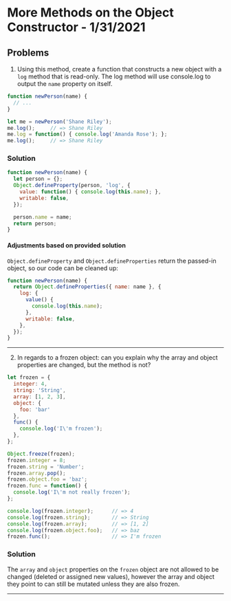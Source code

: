 
# More Methods on the Object Constructor - 1/31/2021

## Problems

1. Using this method, create a function that constructs a new object with a `log` method that is read-only. The log method will use console.log to output the `name` property on itself.

```javascript
function newPerson(name) {
  // ...
}

let me = newPerson('Shane Riley');
me.log();     // => Shane Riley
me.log = function() { console.log('Amanda Rose'); };
me.log();     // => Shane Riley
```

### Solution

```javascript
function newPerson(name) {
  let person = {};
  Object.defineProperty(person, 'log', {
    value: function() { console.log(this.name); },
    writable: false,
  });

  person.name = name;
  return person;
}
```

#### Adjustments based on provided solution

`Object.defineProperty` and `Object.defineProperties` return the passed-in object, so our code can be cleaned up:

```javascript
function newPerson(name) {
  return Object.defineProperties({ name: name }, {
    log: {
      value() {
        console.log(this.name);
      },
      writable: false,
    },
  });
}
```

---

2. In regards to a frozen object: can you explain why the array and object properties are changed, but the method is not?

```javascript
let frozen = {
  integer: 4,
  string: 'String',
  array: [1, 2, 3],
  object: {
    foo: 'bar'
  },
  func() {
    console.log('I\'m frozen');
  },
};

Object.freeze(frozen);
frozen.integer = 8;
frozen.string = 'Number';
frozen.array.pop();
frozen.object.foo = 'baz';
frozen.func = function() {
  console.log('I\'m not really frozen');
};

console.log(frozen.integer);      // => 4
console.log(frozen.string);       // => String
console.log(frozen.array);        // => [1, 2]
console.log(frozen.object.foo);   // => baz
frozen.func();                    // => I'm frozen
```

### Solution

The `array` and `object` properties on the `frozen` object are not allowed to be changed (deleted or assigned new values), however the array and object they point to can still be mutated unless they are also frozen.

---


